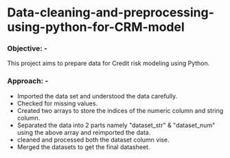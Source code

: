 # Data-cleaning-and-preprocessing-using-python-for-CRM-model
### Objective: -
This project aims to prepare data for Credit risk modeling using Python. 

### Approach: -
+ Imported the data set and understood the data carefully.
+ Checked for missing values.
+ Created two arrays to store the indices of the numeric column and string column.
+ Separated the data into 2 parts namely "dataset_str" & "dataset_num" using the above array and reimported the data.
+ cleaned and processed both the dataset column vise.
+ Merged the datasets to get the final datasheet. 

